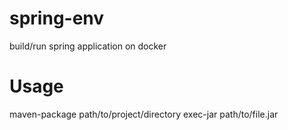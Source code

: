# spring-env
build/run spring application on docker

# Usage
maven-package path/to/project/directory
exec-jar path/to/file.jar <port>
